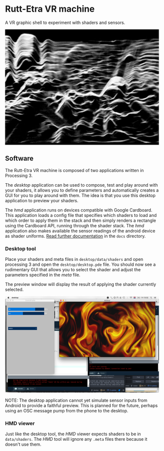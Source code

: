 # Rutt-Etra VR machine

A VR graphic shell to experiment with shaders and sensors.

![vasulkas](docs/img/reminiscence.jpg)

## Software

The Rutt-Etra VR machine is composed of two applications written in Processing 3.

The *desktop* application can be used to compose, test and play around with your shaders, it allows you to define parameters and automatically creates a GUI for you to play around with them. The idea is that you use this desktop application to preview your shaders.

The *hmd* application runs on devices compatible with Google Cardboard. This application loads a config file that specifies which shaders to load and which order to apply them in the stack and then simply renders a rectangle using the Cardboard API, running through the shader stack. The *hmd* application also makes available the sensor readings of the android device as shader uniforms. [Read further documentation](docs/shaders.md) in the `docs` directory.

### Desktop tool

Place your shaders and meta files in `desktop/data/shaders` and open processing 3 and open the `desktop/desktop.pde` file. You should now see a rudimentary GUI that allows you to select the shader and adjust the parameters specified in the *meta* file.

The preview window will display the result of applying the shader currently selected.

![desktop app](docs/img/app_desktop.png)

NOTE: The desktop application cannot yet simulate sensor inputs from Android to provide a faithful preview. This is planned for the future, perhaps using an OSC message pump from the phone to the desktop.

### HMD viewer

Just like the desktop tool, the *HMD* viewer expects shaders to be in `data/shaders`. The *HMD* tool will ignore any `.meta` files there because it doesn't use them.
